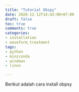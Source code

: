 ```yaml
---
title: "Tutorial Obspy"
date: 2020-12-12T14:43:00+07:00
draft: false
toc: true
comments: true
categories:
- installation
- waveform_treatment
tags:
- python
- miniconda
- windows
- linux

---
```

 Berikut adalah cara install obpsy



  

<!--more-->
